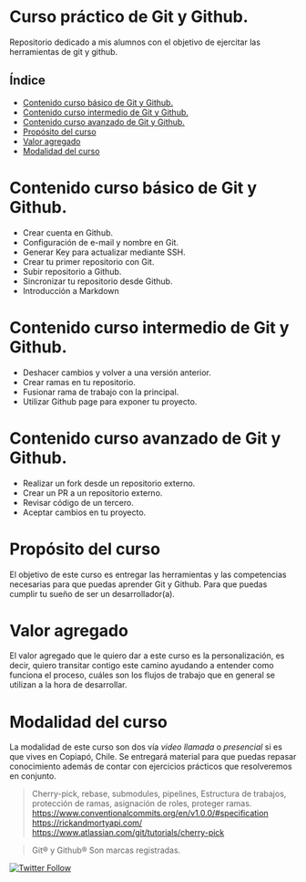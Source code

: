 # Curso práctico de Git y Github.
Repositorio dedicado a mis alumnos con el objetivo de ejercitar las herramientas de git y github.

## Índice
- [Contenido curso básico de Git y Github.](#contenido-curso-básico-de-git-y-github)
- [Contenido curso intermedio de Git y Github.](#contenido-curso-intermedio-de-git-y-github)
- [Contenido curso avanzado de Git y Github.](#contenido-curso-avanzado-de-git-y-github)
- [Propósito del curso](#propósito-del-curso)
- [Valor agregado](#valor-agregado)
- [Modalidad del curso](#modalidad-del-curso)


# Contenido curso básico de Git y Github.

- Crear cuenta en Github.
- Configuración de e-mail y nombre en Git.
- Generar Key para actualizar mediante SSH.
- Crear tu primer repositorio con Git.
- Subir repositorio a Github.
- Sincronizar tu repositorio desde Github.
- Introducción a Markdown

# Contenido curso intermedio de Git y Github.

- Deshacer cambios y volver a una versión anterior.
- Crear ramas en tu repositorio.
- Fusionar rama de trabajo con la principal.
- Utilizar Github page para exponer tu proyecto.

# Contenido curso avanzado de Git y Github.

- Realizar un fork desde un repositorio externo.
- Crear un PR a un repositorio externo.
- Revisar código de un tercero.
- Aceptar cambios en tu proyecto.


# Propósito del curso
El objetivo de este curso es entregar las herramientas y las competencias necesarias para que puedas aprender Git y Github. Para que puedas cumplir tu sueño de ser un desarrollador(a).


# Valor agregado
El valor agregado que le quiero dar a este curso es la personalización, es decir, quiero transitar contigo este camino ayudando a entender como funciona el proceso, cuáles son los flujos de trabajo que en general se utilizan a la hora de desarrollar.


# Modalidad del curso
La modalidad de este curso son dos vía _video llamada_ o _presencial_ si es que vives en Copiapó, Chile.
Se entregará material para que puedas repasar conocimiento además de contar con ejercicios prácticos que resolveremos en conjunto.

>Cherry-pick, rebase, submodules, pipelines, Estructura de trabajos, protección de ramas, asignación de roles, proteger ramas.
https://www.conventionalcommits.org/en/v1.0.0/#specification
https://rickandmortyapi.com/
https://www.atlassian.com/git/tutorials/cherry-pick

>Git® y Github® Son marcas registradas.

[![Twitter Follow](https://img.shields.io/twitter/follow/krlitos_forever?style=social)](https://twitter.com/krlitos_forever)

